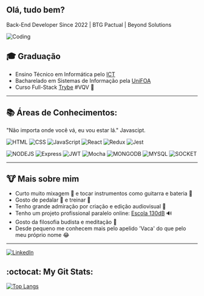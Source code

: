 ## Olá, tudo bem? ###

Back-End Developer Since 2022 | BTG Pactual | Beyond Solutions 

![Coding](https://c.tenor.com/GfSX-u7VGM4AAAAM/coding.gif)

## :mortar_board: Graduação

- Ensino Técnico em Informática pelo <a href="https://www.colegioict.com.br/">ICT</a> 
- Bacharelado em Sistemas de Informação pela <a href="https://www.unifoa.edu.br/"> UniFOA</a> 
- Curso Full-Stack <a href="https://www.betrybe.com/" target="_blank">Trybe</a> #VQV  :rocket:

<hr> 

## :books: Áreas de Conhecimentos:

"Não importa onde você vá, eu vou estar lá." Javascipt.

![HTML](https://img.shields.io/badge/HTML5-E34F26?style=for-the-badge&logo=html5&logoColor=white) 
![CSS](https://img.shields.io/badge/CSS3-1572B6?style=for-the-badge&logo=css3&logoColor=white) 
![JavaScript](https://img.shields.io/badge/JavaScript-F7DF1E?style=for-the-badge&logo=javascript&logoColor=black) 
![React](https://img.shields.io/badge/React-20232A?style=for-the-badge&logo=react&logoColor=61DAFB) 
![Redux](https://img.shields.io/badge/Redux-593D88?style=for-the-badge&logo=redux&logoColor=white) 
![Jest](https://img.shields.io/badge/Jest-C21325?style=for-the-badge&logo=jest&logoColor=white) 

![NODEJS](https://img.shields.io/badge/Node.js-339933?style=for-the-badge&logo=nodedotjs&logoColor=white) 
![Express](https://img.shields.io/badge/Express.js-000000?style=for-the-badge&logo=express&logoColor=white) 
![JWT](https://img.shields.io/badge/JWT-000000?style=for-the-badge&logo=JSON%20web%20tokens&logoColor=white)
![Mocha](https://img.shields.io/badge/Mocha-8D6748?style=for-the-badge&logo=Mocha&logoColor=white)
![MONGODB](https://img.shields.io/badge/MongoDB-4EA94B?style=for-the-badge&logo=mongodb&logoColor=white)
![MYSQL](https://img.shields.io/badge/MySQL-00000F?style=for-the-badge&logo=mysql&logoColor=white)
![SOCKET](https://img.shields.io/badge/Socket.io-010101?&style=for-the-badge&logo=Socket.io&logoColor=white) 

<hr>

## :cow: Mais sobre mim

- Curto muito mixagem :minidisc: e tocar instrumentos como guitarra e bateria :metal: 
- Gosto de pedalar :bicyclist: e treinar :muscle:
- Tenho grande admiração por criação e edição audiovisual :movie_camera:
- Tenho um projeto profissional paralelo online: <a href="https://escola130db.netlify.app/" target="_blank">Escola 130dB</a> 🔊
- Gosto da filosofia budista e meditação :pray:
- Desde pequeno me conhecem mais pelo apelido 'Vaca' do que pelo meu próprio nome :joy:

<hr> 

<a href="https://www.linkedin.com/in/luizfelipedev" target="_blank">![LinkedIn](https://img.shields.io/badge/LinkedIn-0077B5?style=for-the-badge&logo=linkedin&logoColor=white)</a>

## **:octocat: My Git Stats:**

[![Top Langs](https://github-readme-stats.vercel.app/api/top-langs/?username=anuraghazra&layout=compact)](https://github.com/anuraghazra/github-readme-stats)
